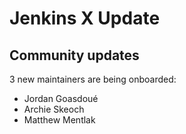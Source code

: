 # Jenkins X Update

## Community updates

3 new maintainers are being onboarded:

- Jordan Goasdoué
- Archie Skeoch
- Matthew Mentlak
